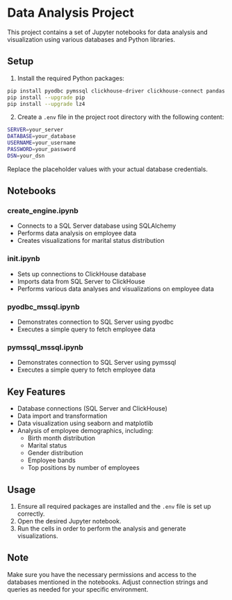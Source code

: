 # Data Analysis Project

This project contains a set of Jupyter notebooks for data analysis and visualization using various databases and Python libraries.

## Setup

1. Install the required Python packages:

```bash
pip install pyodbc pymssql clickhouse-driver clickhouse-connect pandas seaborn matplotlib numpy python-dotenv
pip install --upgrade pip
pip install --upgrade lz4
```

2. Create a `.env` file in the project root directory with the following content:

```bash
SERVER=your_server
DATABASE=your_database
USERNAME=your_username
PASSWORD=your_password
DSN=your_dsn
```

Replace the placeholder values with your actual database credentials.

## Notebooks

### create_engine.ipynb

- Connects to a SQL Server database using SQLAlchemy
- Performs data analysis on employee data
- Creates visualizations for marital status distribution

### init.ipynb

- Sets up connections to ClickHouse database
- Imports data from SQL Server to ClickHouse
- Performs various data analyses and visualizations on employee data

### pyodbc_mssql.ipynb

- Demonstrates connection to SQL Server using pyodbc
- Executes a simple query to fetch employee data

### pymssql_mssql.ipynb

- Demonstrates connection to SQL Server using pymssql
- Executes a simple query to fetch employee data

## Key Features

- Database connections (SQL Server and ClickHouse)
- Data import and transformation
- Data visualization using seaborn and matplotlib
- Analysis of employee demographics, including:
  - Birth month distribution
  - Marital status
  - Gender distribution
  - Employee bands
  - Top positions by number of employees

## Usage

1. Ensure all required packages are installed and the `.env` file is set up correctly.
2. Open the desired Jupyter notebook.
3. Run the cells in order to perform the analysis and generate visualizations.

## Note

Make sure you have the necessary permissions and access to the databases mentioned in the notebooks. Adjust connection strings and queries as needed for your specific environment.
